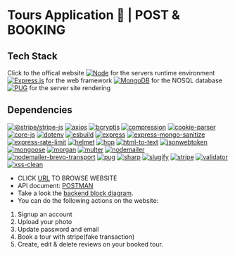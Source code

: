# Tours Application 🥾 | POST & BOOKING

## Tech Stack
Click to the offical website
[![Node](https://img.shields.io/badge/Node.js-43853D.svg?logo=node.js&logoColor=white)](https://nodejs.org/docs/latest/api/) for the servers runtime environment
[![Express.js](https://img.shields.io/badge/express.js-%23404d59.svg?style=for-the-badge&logo=express&logoColor=%2361DAFB)](https://expressjs.com/) for the web framework
[![MongoDB](https://img.shields.io/badge/MongoDB-4ea94b.svg?logo=mongodb&logoColor=white)](https://www.mongodb.com/docs/) for the NOSQL database
[![PUG](https://img.shields.io/badge/Pug-FFF?style=for-the-badge&logo=pug&logoColor=A86454)](https://pugjs.org/api/getting-started.html) for the server site rendering

## Dependencies

[![@stripe/stripe-js](https://img.shields.io/badge/@stripe/stripe--js-%5E4.4.0-blue)](https://stripe.com/docs/js)
[![axios](https://img.shields.io/badge/axios-%5E1.7.5-blue)](https://axios-http.com/docs/intro)
[![bcryptjs](https://img.shields.io/badge/bcryptjs-%5E2.4.3-blue)](https://github.com/dcodeIO/bcrypt.js)
[![compression](https://img.shields.io/badge/compression-%5E1.7.4-blue)](https://github.com/expressjs/compression)
[![cookie-parser](https://img.shields.io/badge/cookie--parser-%5E1.4.6-blue)](https://github.com/expressjs/cookie-parser)
[![core-js](https://img.shields.io/badge/core--js-%5E3.38.1-blue)](https://github.com/zloirock/core-js)
[![dotenv](https://img.shields.io/badge/dotenv-%5E16.4.5-blue)](https://github.com/motdotla/dotenv)
[![esbuild](https://img.shields.io/badge/esbuild-0.23.1-blue)](https://esbuild.github.io/)
[![express](https://img.shields.io/badge/express-%5E4.19.2-blue)](https://expressjs.com/)
[![express-mongo-sanitize](https://img.shields.io/badge/express--mongo--sanitize-%5E2.2.0-blue)](https://github.com/fiznool/express-mongo-sanitize)
[![express-rate-limit](https://img.shields.io/badge/express--rate--limit-%5E7.4.0-blue)](https://github.com/nfriedly/express-rate-limit)
[![helmet](https://img.shields.io/badge/helmet-%5E3.16.0-blue)](https://helmetjs.github.io/)
[![hpp](https://img.shields.io/badge/hpp-%5E0.2.3-blue)](https://github.com/analog-nico/hpp)
[![html-to-text](https://img.shields.io/badge/html--to--text-%5E9.0.5-blue)](https://github.com/html-to-text/node-html-to-text)
[![jsonwebtoken](https://img.shields.io/badge/jsonwebtoken-%5E9.0.2-blue)](https://github.com/auth0/node-jsonwebtoken)
[![mongoose](https://img.shields.io/badge/mongoose-%5E8.0.0-blue)](https://mongoosejs.com/)
[![morgan](https://img.shields.io/badge/morgan-%5E1.10.0-blue)](https://github.com/expressjs/morgan)
[![multer](https://img.shields.io/badge/multer-%5E1.4.5--lts.1-blue)](https://github.com/expressjs/multer)
[![nodemailer](https://img.shields.io/badge/nodemailer-%5E6.9.14-blue)](https://nodemailer.com/about/)
[![nodemailer-brevo-transport](https://img.shields.io/badge/nodemailer--brevo--transport-%5E2.1.0-blue)](https://github.com/leoditomi/nodemailer-brevo-transport)
[![pug](https://img.shields.io/badge/pug-%5E3.0.3-blue)](https://pugjs.org/api/getting-started.html)
[![sharp](https://img.shields.io/badge/sharp-%5E0.32.6-blue)](https://sharp.pixelplumbing.com/)
[![slugify](https://img.shields.io/badge/slugify-%5E1.6.6-blue)](https://github.com/simov/slugify)
[![stripe](https://img.shields.io/badge/stripe-%5E16.10.0-blue)](https://stripe.com/docs/api)
[![validator](https://img.shields.io/badge/validator-%5E13.12.0-blue)](https://github.com/validatorjs/validator.js)
[![xss-clean](https://img.shields.io/badge/xss--clean-%5E0.1.4-blue)](https://github.com/jsonmaur/xss-clean)

- CLICK [URL](https://tourapp-production.up.railway.app/) TO BROWSE WEBSITE
- API document: [POSTMAN](https://web.postman.co/documentation/36501836-9ba6d4b5-89b0-4ca2-bc1b-5424c508cbca/publish?workspaceId=b8b80748-15ec-4d90-83ca-ad19452caf8f#content)
- Take a look the [backend block diagram](https://drive.google.com/file/d/1xrgAqek2ow_CuhxzXMxvWQvAU3BZ8s7M/view?usp=sharing).
- You can do the following actions on the website:

1. Signup an account
2. Upload your photo
3. Update password and email
4. Book a tour with stripe(fake transaction)
5. Create, edit & delete reviews on your booked tour.
